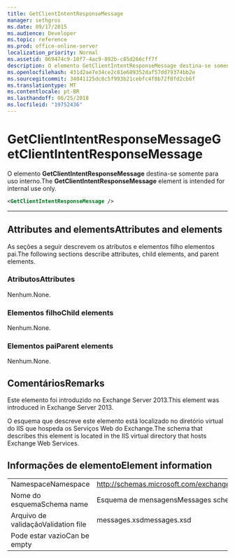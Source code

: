 ```yaml
---
title: GetClientIntentResponseMessage
manager: sethgros
ms.date: 09/17/2015
ms.audience: Developer
ms.topic: reference
ms.prod: office-online-server
localization_priority: Normal
ms.assetid: 069474c9-10f7-4ac9-892b-c85d266cff7f
description: O elemento GetClientIntentResponseMessage destina-se somente para uso interno.
ms.openlocfilehash: 431d2ae7e34ce2c81e689352daf57dd79374bb2e
ms.sourcegitcommit: 34041125dc8c5f993b21cebfc4f8b72f0fd2cb6f
ms.translationtype: MT
ms.contentlocale: pt-BR
ms.lasthandoff: 06/25/2018
ms.locfileid: "19752436"
---
```

# <a name="getclientintentresponsemessage"></a><span data-ttu-id="2bd87-103">GetClientIntentResponseMessage</span><span class="sxs-lookup"><span data-stu-id="2bd87-103">GetClientIntentResponseMessage</span></span>

<span data-ttu-id="2bd87-104">O elemento **GetClientIntentResponseMessage** destina-se somente para uso interno.</span><span class="sxs-lookup"><span data-stu-id="2bd87-104">The **GetClientIntentResponseMessage** element is intended for internal use only.</span></span> 
  
```XML
<GetClientIntentResponseMessage />
```

 ****
## <a name="attributes-and-elements"></a><span data-ttu-id="2bd87-105">Attributes and elements</span><span class="sxs-lookup"><span data-stu-id="2bd87-105">Attributes and elements</span></span>

<span data-ttu-id="2bd87-106">As seções a seguir descrevem os atributos e elementos filho elementos pai.</span><span class="sxs-lookup"><span data-stu-id="2bd87-106">The following sections describe attributes, child elements, and parent elements.</span></span>
  
### <a name="attributes"></a><span data-ttu-id="2bd87-107">Atributos</span><span class="sxs-lookup"><span data-stu-id="2bd87-107">Attributes</span></span>

<span data-ttu-id="2bd87-108">Nenhum.</span><span class="sxs-lookup"><span data-stu-id="2bd87-108">None.</span></span>
  
### <a name="child-elements"></a><span data-ttu-id="2bd87-109">Elementos filho</span><span class="sxs-lookup"><span data-stu-id="2bd87-109">Child elements</span></span>

<span data-ttu-id="2bd87-110">Nenhum.</span><span class="sxs-lookup"><span data-stu-id="2bd87-110">None.</span></span>
  
### <a name="parent-elements"></a><span data-ttu-id="2bd87-111">Elementos pai</span><span class="sxs-lookup"><span data-stu-id="2bd87-111">Parent elements</span></span>

<span data-ttu-id="2bd87-112">Nenhum.</span><span class="sxs-lookup"><span data-stu-id="2bd87-112">None.</span></span>
  
## <a name="remarks"></a><span data-ttu-id="2bd87-113">Comentários</span><span class="sxs-lookup"><span data-stu-id="2bd87-113">Remarks</span></span>

<span data-ttu-id="2bd87-114">Este elemento foi introduzido no Exchange Server 2013.</span><span class="sxs-lookup"><span data-stu-id="2bd87-114">This element was introduced in Exchange Server 2013.</span></span>
  
<span data-ttu-id="2bd87-115">O esquema que descreve este elemento está localizado no diretório virtual do IIS que hospeda os Serviços Web do Exchange.</span><span class="sxs-lookup"><span data-stu-id="2bd87-115">The schema that describes this element is located in the IIS virtual directory that hosts Exchange Web Services.</span></span>
  
## <a name="element-information"></a><span data-ttu-id="2bd87-116">Informações de elemento</span><span class="sxs-lookup"><span data-stu-id="2bd87-116">Element information</span></span>

|||
|:-----|:-----|
|<span data-ttu-id="2bd87-117">Namespace</span><span class="sxs-lookup"><span data-stu-id="2bd87-117">Namespace</span></span>  <br/> |http://schemas.microsoft.com/exchange/services/2006/messages  <br/> |
|<span data-ttu-id="2bd87-118">Nome do esquema</span><span class="sxs-lookup"><span data-stu-id="2bd87-118">Schema name</span></span>  <br/> |<span data-ttu-id="2bd87-119">Esquema de mensagens</span><span class="sxs-lookup"><span data-stu-id="2bd87-119">Messages schema</span></span>  <br/> |
|<span data-ttu-id="2bd87-120">Arquivo de validação</span><span class="sxs-lookup"><span data-stu-id="2bd87-120">Validation file</span></span>  <br/> |<span data-ttu-id="2bd87-121">messages.xsd</span><span class="sxs-lookup"><span data-stu-id="2bd87-121">messages.xsd</span></span>  <br/> |
|<span data-ttu-id="2bd87-122">Pode estar vazio</span><span class="sxs-lookup"><span data-stu-id="2bd87-122">Can be empty</span></span>  <br/> ||
   

